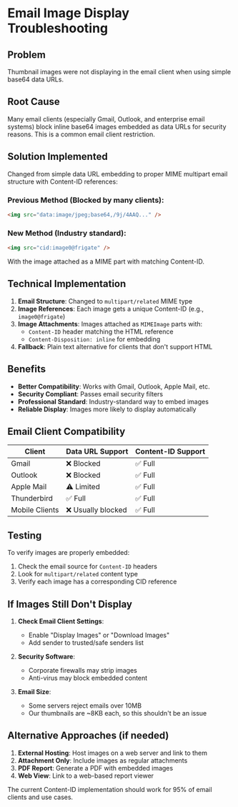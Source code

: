 # Email Image Display Troubleshooting

## Problem
Thumbnail images were not displaying in the email client when using simple base64 data URLs.

## Root Cause
Many email clients (especially Gmail, Outlook, and enterprise email systems) block inline base64 images embedded as data URLs for security reasons. This is a common email client restriction.

## Solution Implemented
Changed from simple data URL embedding to proper MIME multipart email structure with Content-ID references:

### Previous Method (Blocked by many clients):
```html
<img src="data:image/jpeg;base64,/9j/4AAQ..." />
```

### New Method (Industry standard):
```html
<img src="cid:image0@frigate" />
```

With the image attached as a MIME part with matching Content-ID.

## Technical Implementation

1. **Email Structure**: Changed to `multipart/related` MIME type
2. **Image References**: Each image gets a unique Content-ID (e.g., `image0@frigate`)
3. **Image Attachments**: Images attached as `MIMEImage` parts with:
   - `Content-ID` header matching the HTML reference
   - `Content-Disposition: inline` for embedding
4. **Fallback**: Plain text alternative for clients that don't support HTML

## Benefits
- **Better Compatibility**: Works with Gmail, Outlook, Apple Mail, etc.
- **Security Compliant**: Passes email security filters
- **Professional Standard**: Industry-standard way to embed images
- **Reliable Display**: Images more likely to display automatically

## Email Client Compatibility

| Client | Data URL Support | Content-ID Support |
|--------|-----------------|-------------------|
| Gmail | ❌ Blocked | ✅ Full |
| Outlook | ❌ Blocked | ✅ Full |
| Apple Mail | ⚠️ Limited | ✅ Full |
| Thunderbird | ✅ Full | ✅ Full |
| Mobile Clients | ❌ Usually blocked | ✅ Full |

## Testing
To verify images are properly embedded:

1. Check the email source for `Content-ID` headers
2. Look for `multipart/related` content type
3. Verify each image has a corresponding CID reference

## If Images Still Don't Display

1. **Check Email Client Settings**: 
   - Enable "Display Images" or "Download Images"
   - Add sender to trusted/safe senders list

2. **Security Software**: 
   - Corporate firewalls may strip images
   - Anti-virus may block embedded content

3. **Email Size**: 
   - Some servers reject emails over 10MB
   - Our thumbnails are ~8KB each, so this shouldn't be an issue

## Alternative Approaches (if needed)

1. **External Hosting**: Host images on a web server and link to them
2. **Attachment Only**: Include images as regular attachments
3. **PDF Report**: Generate a PDF with embedded images
4. **Web View**: Link to a web-based report viewer

The current Content-ID implementation should work for 95% of email clients and use cases.
